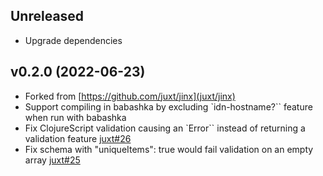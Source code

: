 ## Unreleased

- Upgrade dependencies

## v0.2.0 (2022-06-23)
- Forked from [https://github.com/juxt/jinx](juxt/jinx)
- Support compiling in babashka by excluding `idn-hostname?`` feature when run with babashka
- Fix ClojureScript validation causing an `Error`` instead of returning a validation feature [juxt#26](https://github.com/juxt/jinx/pull/26)
- Fix schema with "uniqueItems": true would fail validation on an empty array [juxt#25](https://github.com/juxt/jinx/pull/25)
